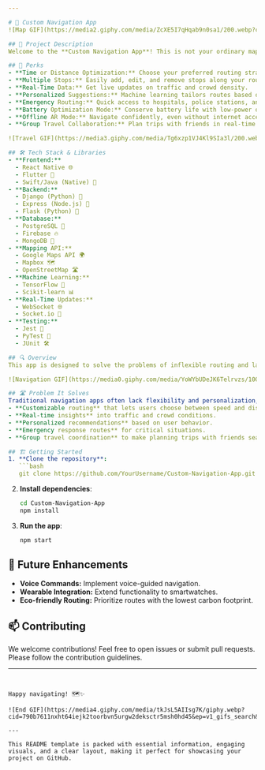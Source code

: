 ```yaml
---

# 🚀 Custom Navigation App
![Map GIF](https://media2.giphy.com/media/ZcXE5I7qHqab9n0sa1/200.webp?cid=790b7611nxht64iejk2toorbvn5urgw2deksctr5msh0hd45&ep=v1_gifs_search&rid=200.webp&ct=g)

## 📍 Project Description
Welcome to the **Custom Navigation App**! This is not your ordinary map app—it's designed to give you the ultimate control over your journey. Whether you're looking for the fastest route or the shortest distance, this app has you covered. Plus, with features like real-time crowd data, emergency routing, and offline AR navigation, it’s a must-have for any traveler.

## 🌟 Perks
- **Time or Distance Optimization:** Choose your preferred routing strategy.
- **Multiple Stops:** Easily add, edit, and remove stops along your route.
- **Real-Time Data:** Get live updates on traffic and crowd density.
- **Personalized Suggestions:** Machine learning tailors routes based on your habits.
- **Emergency Routing:** Quick access to hospitals, police stations, and more.
- **Battery Optimization Mode:** Conserve battery life with low-power options.
- **Offline AR Mode:** Navigate confidently, even without internet access.
- **Group Travel Collaboration:** Plan trips with friends in real-time.

![Travel GIF](https://media3.giphy.com/media/Tg6xzp1VJ4Kl9SIa3l/200.webp?cid=790b7611nxht64iejk2toorbvn5urgw2deksctr5msh0hd45&ep=v1_gifs_search&rid=200.webp&ct=g)

## 🛠️ Tech Stack & Libraries
- **Frontend:**
  - React Native 🌐
  - Flutter 📱
  - Swift/Java (Native) 📲
- **Backend:**
  - Django (Python) 🐍
  - Express (Node.js) 🚀
  - Flask (Python) 🌟
- **Database:**
  - PostgreSQL 🐘
  - Firebase 🔥
  - MongoDB 🍃
- **Mapping API:**
  - Google Maps API 🌍
  - Mapbox 🗺️
  - OpenStreetMap 🛣️
- **Machine Learning:**
  - TensorFlow 🤖
  - Scikit-learn 📊
- **Real-Time Updates:**
  - WebSocket 🌐
  - Socket.io 📡
- **Testing:**
  - Jest 🎯
  - PyTest 🧪
  - JUnit 🛠️

## 🔍 Overview
This app is designed to solve the problems of inflexible routing and lack of real-time personalization in existing navigation tools. Whether you're planning a road trip, navigating a new city, or coordinating with a group, this app gives you all the tools you need to get there your way.

![Navigation GIF](https://media0.giphy.com/media/YoWYbUDeJK6Telrvzs/100.webp?cid=790b7611nxht64iejk2toorbvn5urgw2deksctr5msh0hd45&ep=v1_gifs_search&rid=100.webp&ct=g)

## 🛣️ Problem It Solves
Traditional navigation apps often lack flexibility and personalization, making them less effective for complex journeys or those with specific needs. This app solves that by offering:
- **Customizable routing** that lets users choose between speed and distance.
- **Real-time insights** into traffic and crowd conditions.
- **Personalized recommendations** based on user behavior.
- **Emergency response routes** for critical situations.
- **Group travel coordination** to make planning trips with friends seamless.

## 🏗️ Getting Started
1. **Clone the repository**:
   ```bash
   git clone https://github.com/YourUsername/Custom-Navigation-App.git
   ```
2. **Install dependencies**:
   ```bash
   cd Custom-Navigation-App
   npm install
   ```
3. **Run the app**:
   ```bash
   npm start
   ```

## 🚧 Future Enhancements
- **Voice Commands:** Implement voice-guided navigation.
- **Wearable Integration:** Extend functionality to smartwatches.
- **Eco-friendly Routing:** Prioritize routes with the lowest carbon footprint.

## 📫 Contributing
We welcome contributions! Feel free to open issues or submit pull requests. Please follow the contribution guidelines.

---
```


Happy navigating! 🗺️✨

![End GIF](https://media4.giphy.com/media/tkJsL5AIIsg7K/giphy.webp?cid=790b7611nxht64iejk2toorbvn5urgw2deksctr5msh0hd45&ep=v1_gifs_search&rid=giphy.webp&ct=g)

---

This README template is packed with essential information, engaging visuals, and a clear layout, making it perfect for showcasing your project on GitHub.
